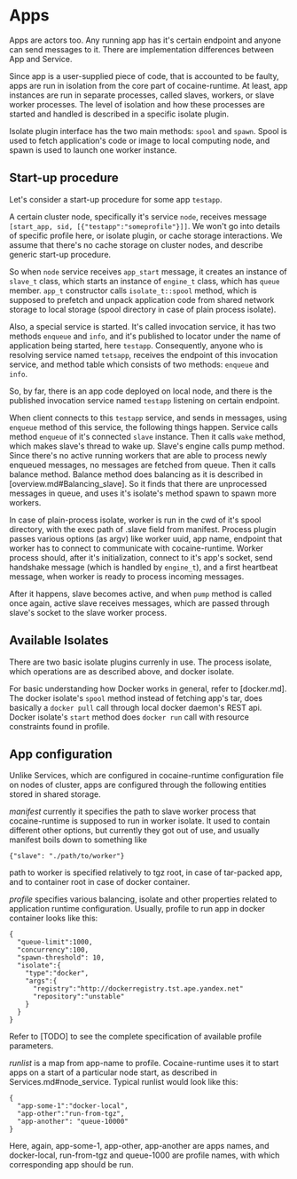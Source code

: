 
# Apps

Apps are actors too. Any running app has it's certain endpoint and
anyone can send messages to it. There are implementation differences
between App and Service.

Since app is a user-supplied piece of code, that is accounted to be
faulty, apps are run in isolation from the core part of
cocaine-runtime. At least, app instances are run in separate
processes, called slaves, workers, or slave worker processes. The
level of isolation and how these processes are started and handled is
described in a specific isolate plugin.

Isolate plugin interface has the two main methods: `spool` and
`spawn`. Spool is used to fetch application's code or image to local
computing node, and spawn is used to launch one worker instance.

## Start-up procedure

Let's consider a start-up procedure for some app `testapp`. 

A certain cluster node, specifically it's service `node`, receives
message `[start_app, sid, [{"testapp":"someprofile"}]]`. We won't go
into details of specific profile here, or isolate plugin, or cache
storage interactions. We assume that there's no cache storage on
cluster nodes, and describe generic start-up procedure.

So when `node` service receives `app_start` message, it creates an
instance of `slave_t` class, which starts an instance of `engine_t`
class, which has `queue` member. `app_t` constructor calls
`isolate_t::spool` method, which is supposed to prefetch and unpack
application code from shared network storage to local storage (spool
directory in case of plain process isolate).

Also, a special service is started. It's called invocation service, it
has two methods `enqueue` and `info`, and it's published to locator
under the name of application being started, here `testapp`.
Consequently, anyone who is resolving service named `tetsapp`,
receives the endpoint of this invocation service, and method table
which consists of two methods: `enqueue` and `info`.

So, by far, there is an app code deployed on local node, and there is
the published invocation service named `testapp` listening on certain
endpoint.

When client connects to this `testapp` service, and sends in messages,
using `enqueue` method of this service, the following things
happen. Service calls method `enqueue` of it's connected `slave`
instance. Then it calls `wake` method, which makes slave's thread to
wake up. Slave's engine calls pump method. Since there's no active running
workers that are able to process newly enqueued messages, no messages
are fetched from queue. Then it calls balance method. Balance method
does balancing as it is described in [overview.md#Balancing_slave]. So
it finds that there are unprocessed messages in queue, and uses
it's isolate's method spawn to spawn more workers. 

In case of plain-process isolate, worker is run in the cwd of it's
spool directory, with the exec path of .slave field from
manifest. Process plugin passes various options (as argv) like worker
uuid, app name, endpoint that worker has to connect to communicate
with cocaine-runtime. Worker process should, after it's
initialization, connect to it's app's socket, send handshake message
(which is handled by `engine_t`), and a first heartbeat message, when
worker is ready to process incoming messages.

After it happens, slave becomes active, and when `pump` method is
called once again, active slave receives messages, which are passed
through slave's socket to the slave worker process.

## Available Isolates

There are two basic isolate plugins currenly in use. The process
isolate, which operations are as described above, and docker
isolate. 

For basic understanding how Docker works in general, refer to
[docker.md]. The docker isolate's `spool` method instead of fetching
app's tar, does basically a `docker pull` call through local docker daemon's
REST api. Docker isolate's `start` method does `docker run` call with
resource constraints found in profile.

## App configuration

Unlike Services, which are configured in cocaine-runtime configuration
file on nodes of cluster, apps are configured through the following
entities stored in shared storage. 

_manifest_ currently it specifies the path to slave worker process
that cocaine-runtime is supposed to run in worker isolate. It used to
contain different other options, but currently they got out of use,
and usually manifest boils down to something like
```
{"slave": "./path/to/worker"}
```
path to worker is specified relatively to tgz root, in case of
tar-packed app, and to container root in case of docker container.

_profile_ specifies various balancing, isolate and other properties
related to application runtime configuration. Usually, profile to run
app in docker container looks like this:
```
{
  "queue-limit":1000,
  "concurrency":100,
  "spawn-threshold": 10,
  "isolate":{
    "type":"docker",
    "args":{
      "registry":"http://dockerregistry.tst.ape.yandex.net"
      "repository":"unstable"
    }
  }
}
```
Refer to [TODO] to see the complete specification of available profile parameters.


_runlist_ is a map from app-name to profile. Cocaine-runtime uses it
to start apps on a start of a particular node start, as described in
Services.md#node_service.
Typical runlist would look like this:
```
{
  "app-some-1":"docker-local",
  "app-other":"run-from-tgz",
  "app-another": "queue-10000"
}
```
Here, again, app-some-1, app-other, app-another are apps names, and
docker-local, run-from-tgz and queue-1000 are profile names, with
which corresponding app should be run.

